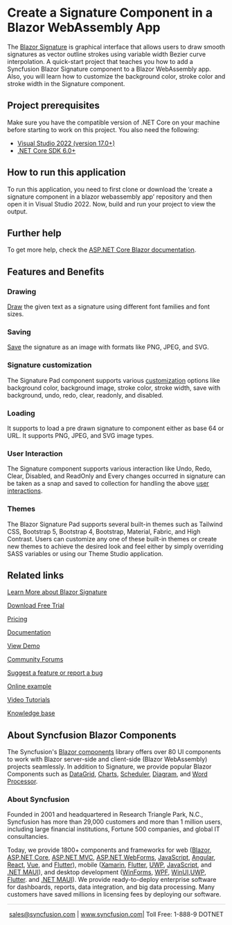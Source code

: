 # Create a Signature Component in a Blazor WebAssembly App

The [Blazor Signature](https://www.syncfusion.com/blazor-components/blazor-signature?utm_source=github&utm_medium=listing&utm_campaign=blazor-signature-github-samples) is graphical interface that allows users to draw smooth signatures as vector outline strokes using variable width Bezier curve interpolation. A quick-start project that teaches you how to add a Syncfusion Blazor Signature component to a Blazor WebAssembly app. Also, you will learn how to customize the background color, stroke color and stroke width in the Signature component.

## Project prerequisites
Make sure you have the compatible version of .NET Core on your machine before starting to work on this project. You also need the following:
* [Visual Studio 2022 (version 17.0+)]( https://visualstudio.microsoft.com/downloads)
* [.NET Core SDK 6.0+](https://dotnet.microsoft.com/download/dotnet-core/6.0)

## How to run this application
To run this application, you need to first clone or download the ‘create a signature component in a blazor webassembly app’ repository and then open it in Visual Studio 2022. Now, build and run your project to view the output.

## Further help

To get more help, check the [ASP.NET Core Blazor documentation](https://docs.microsoft.com/en-us/aspnet/core/blazor).

## Features and Benefits

### Drawing

[Draw](https://blazor.syncfusion.com/documentation/signature/draw?utm_source=github&utm_medium=listing&utm_campaign=blazor-signature-github-samples) the given text as a signature using different font families and font sizes.

### Saving

[Save](https://blazor.syncfusion.com/documentation/signature/open-save?utm_source=github&utm_medium=listing&utm_campaign=blazor-signature-github-samples) the signature as an image with formats like PNG, JPEG, and SVG.

### Signature customization

The Signature Pad component supports various [customization](https://blazor.syncfusion.com/documentation/signature/customization?utm_source=github&utm_medium=listing&utm_campaign=blazor-signature-github-samples) options like background color, background image, stroke color, stroke width, save with background, undo, redo, clear, readonly, and disabled.

### Loading

It supports to load a pre drawn signature to component either as base 64 or URL. It supports PNG, JPEG, and SVG image types.

### User Interaction

The Signature component supports various interaction like Undo, Redo, Clear, Disabled, and ReadOnly and Every changes occurred in signature can be taken as a snap and saved to collection for handling the above [user interactions](https://blazor.syncfusion.com/documentation/signature/user-interaction?utm_source=github&utm_medium=listing&utm_campaign=blazor-signature-github-samples).

### Themes

The Blazor Signature Pad supports several built-in themes such as Tailwind CSS, Bootstrap 5, Bootstrap 4, Bootstrap, Material, Fabric, and High Contrast. Users can customize any one of these built-in themes or create new themes to achieve the desired look and feel either by simply overriding SASS variables or using our Theme Studio application.

## Related links
[Learn More about Blazor Signature](https://www.syncfusion.com/blazor-components/blazor-signature?utm_source=github&utm_medium=listing&utm_campaign=blazor-signature-github-samples)

[Download Free Trial](https://www.syncfusion.com/downloads/blazor/confirm?utm_source=github&utm_medium=listing&utm_campaign=blazor-signature-github-samples)

[Pricing](https://www.syncfusion.com/sales/teamlicense?utm_source=github&utm_medium=listing&utm_campaign=blazor-signature-github-samples)

[Documentation](https://blazor.syncfusion.com/documentation/signature/getting-started?utm_source=github&utm_medium=listing&utm_campaign=blazor-signature-github-samples)

[View Demo](https://github.com/SyncfusionExamples/create-a-signature-component-in-a-blazor-webassembly-app?utm_source=github&utm_medium=listing&utm_campaign=blazor-signature-github-samples)

[Community Forums](https://www.syncfusion.com/forums/blazor-components?utm_source=github&utm_medium=listing&utm_campaign=blazor-signature-github-samples)

[Suggest a feature or report a bug](https://www.syncfusion.com/feedback/blazor-components?utm_source=github&utm_medium=listing&utm_campaign=blazor-signature-github-samples)

[Online example](https://blazor.syncfusion.com/demos/signature/default-functionalities?utm_source=github&utm_medium=listing&utm_campaign=blazor-signature-github-samples)

[Video Tutorials](https://www.syncfusion.com/tutorial-videos/blazor/signature?utm_source=github&utm_medium=listing&utm_campaign=blazor-signature-github-samples)

[Knowledge base](https://support.syncfusion.com/kb/web/category/67?utm_source=github&utm_medium=listing&utm_campaign=blazor-signature-github-samples)


## About Syncfusion Blazor Components
The Syncfusion's [Blazor components](https://www.syncfusion.com/blazor-components?utm_source=github&utm_medium=listing&utm_campaign=blazor-signature-github-samples) library offers over 80 UI components to work with Blazor server-side and client-side (Blazor WebAssembly) projects seamlessly. In addition to Signature, we provide popular Blazor Components such as [DataGrid](https://www.syncfusion.com/blazor-components/blazor-datagrid?utm_source=github&utm_medium=listing&utm_campaign=blazor-signature-github-samples), [Charts](https://www.syncfusion.com/blazor-components/blazor-charts?utm_source=github&utm_medium=listing&utm_campaign=blazor-signature-github-samples), [Scheduler](https://www.syncfusion.com/blazor-components/blazor-scheduler?utm_source=github&utm_medium=listing&utm_campaign=blazor-signature-github-samples), [Diagram](https://www.syncfusion.com/blazor-components/blazor-diagram?utm_source=github&utm_medium=listing&utm_campaign=blazor-signature-github-samples), and [Word Processor](https://www.syncfusion.com/blazor-components/blazor-word-processor?utm_source=github&utm_medium=listing&utm_campaign=blazor-signature-github-samples).

### About Syncfusion
Founded in 2001 and headquartered in Research Triangle Park, N.C., Syncfusion has more than 29,000 customers and more than 1 million users, including large financial institutions, Fortune 500 companies, and global IT consultancies.

Today, we provide 1800+ components and frameworks for web ([Blazor](https://www.syncfusion.com/blazor-components?utm_source=github&utm_medium=listing&utm_campaign=blazor-signature-github-samples), [ASP.NET Core](https://www.syncfusion.com/aspnet-core-ui-controls?utm_source=github&utm_medium=listing&utm_campaign=blazor-signature-github-samples), [ASP.NET MVC](https://www.syncfusion.com/aspnet-mvc-ui-controls?utm_source=github&utm_medium=listing&utm_campaign=blazor-signature-github-samples), [ASP.NET WebForms](https://www.syncfusion.com/jquery/aspnet-webforms-ui-controls?utm_source=github&utm_medium=listing&utm_campaign=blazor-signature-github-samples), [JavaScript](https://www.syncfusion.com/javascript-ui-controls?utm_source=github&utm_medium=listing&utm_campaign=blazor-signature-github-samples), [Angular](https://www.syncfusion.com/angular-components?utm_source=github&utm_medium=listing&utm_campaign=blazor-signature-github-samples), [React](https://www.syncfusion.com/react-components?utm_source=github&utm_medium=listing&utm_campaign=blazor-signature-github-samples), [Vue](https://www.syncfusion.com/vue-components?utm_source=github&utm_medium=listing&utm_campaign=blazor-signature-github-samples), and [Flutter](https://www.syncfusion.com/flutter-widgets?utm_source=github&utm_medium=listing&utm_campaign=blazor-signature-github-samples)), mobile ([Xamarin](https://www.syncfusion.com/xamarin-ui-controls?utm_source=github&utm_medium=listing&utm_campaign=blazor-signature-github-samples), [Flutter](https://www.syncfusion.com/flutter-widgets?utm_source=github&utm_medium=listing&utm_campaign=blazor-signature-github-samples), [UWP](https://www.syncfusion.com/uwp-ui-controls?utm_source=github&utm_medium=listing&utm_campaign=blazor-signature-github-samples), [JavaScript](https://www.syncfusion.com/javascript-ui-controls?utm_source=github&utm_medium=listing&utm_campaign=blazor-signature-github-samples), and [.NET MAUI](https://www.syncfusion.com/maui-controls?utm_source=github&utm_medium=listing&utm_campaign=blazor-signature-github-samples)), and desktop development ([WinForms](https://www.syncfusion.com/winforms-ui-controls?utm_source=github&utm_medium=listing&utm_campaign=blazor-signature-github-samples), [WPF](https://www.syncfusion.com/wpf-controls?utm_source=github&utm_medium=listing&utm_campaign=blazor-signature-github-samples), [WinUI](https://www.syncfusion.com/winui-controls?utm_source=github&utm_medium=listing&utm_campaign=blazor-signature-github-samples),[UWP](https://www.syncfusion.com/uwp-ui-controls?utm_source=github&utm_medium=listing&utm_campaign=blazor-signature-github-samples), [Flutter](https://www.syncfusion.com/flutter-widgets?utm_source=github&utm_medium=listing&utm_campaign=blazor-signature-github-samples). and [.NET MAUI](https://www.syncfusion.com/maui-controls?utm_source=github&utm_medium=listing&utm_campaign=blazor-signature-github-samples)). We provide ready-to-deploy enterprise software for dashboards, reports, data integration, and big data processing. Many customers have saved millions in licensing fees by deploying our software.

<hr style="height:0.3px;border:none;color:lightgrey;background-color:lightgrey;" />

<p align="center">
<a href="mailto:sales@syncfusion.com?Subject=Syncfusion Blazor Signature - GitHub" target="_top">sales@syncfusion.com</a> | <a href="https://www.syncfusion.com?utm_source=github&utm_medium=listing&utm_campaign=blazor-signature-github-samples">www.syncfusion.com</a>| Toll Free: 1-888-9 DOTNET <br>
</p>
